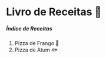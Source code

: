 # Livro de Receitas :cookie:

##### Índice de Receitas

1. Pizza de Frango :chicken:
2. Pizza de Atum :fish: